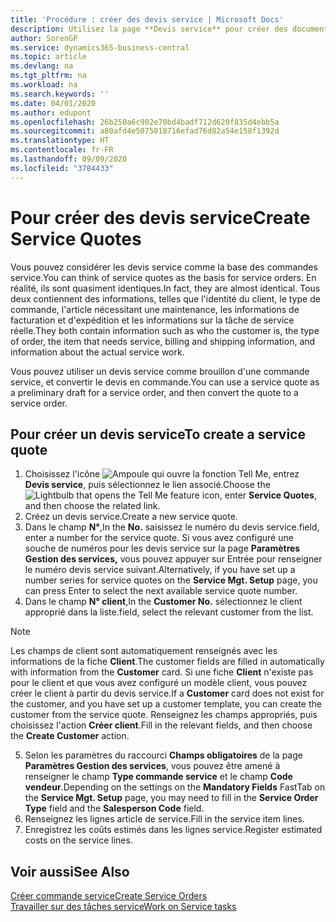 ```yaml
---
title: 'Procédure : créer des devis service | Microsoft Docs'
description: Utilisez la page **Devis service** pour créer des documents dans lesquels vous saisissez des informations sur un service, tel que réparation et maintenance, pour des articles de service à la demande du client. Vous pouvez utiliser un devis service comme brouillon d'une commande service, et convertir le devis en commande.
author: SorenGP
ms.service: dynamics365-business-central
ms.topic: article
ms.devlang: na
ms.tgt_pltfrm: na
ms.workload: na
ms.search.keywords: ''
ms.date: 04/01/2020
ms.author: edupont
ms.openlocfilehash: 26b250a6c902e70bd4badf712d620f835d4ebb5a
ms.sourcegitcommit: a80afd4e5075018716efad76d82a54e158f1392d
ms.translationtype: HT
ms.contentlocale: fr-FR
ms.lasthandoff: 09/09/2020
ms.locfileid: "3784433"
---
```

# <a name="create-service-quotes"></a><span data-ttu-id="20dcd-104">Pour créer des devis service</span><span class="sxs-lookup"><span data-stu-id="20dcd-104">Create Service Quotes</span></span>
<span data-ttu-id="20dcd-105">Vous pouvez considérer les devis service comme la base des commandes service.</span><span class="sxs-lookup"><span data-stu-id="20dcd-105">You can think of service quotes as the basis for service orders.</span></span> <span data-ttu-id="20dcd-106">En réalité, ils sont quasiment identiques.</span><span class="sxs-lookup"><span data-stu-id="20dcd-106">In fact, they are almost identical.</span></span> <span data-ttu-id="20dcd-107">Tous deux contiennent des informations, telles que l'identité du client, le type de commande, l'article nécessitant une maintenance, les informations de facturation et d'expédition et les informations sur la tâche de service réelle.</span><span class="sxs-lookup"><span data-stu-id="20dcd-107">They both contain information such as who the customer is, the type of order, the item that needs service, billing and shipping information, and information about the actual service work.</span></span>
 
<span data-ttu-id="20dcd-108">Vous pouvez utiliser un devis service comme brouillon d'une commande service, et convertir le devis en commande.</span><span class="sxs-lookup"><span data-stu-id="20dcd-108">You can use a service quote as a preliminary draft for a service order, and then convert the quote to a service order.</span></span>  
  
## <a name="to-create-a-service-quote"></a><span data-ttu-id="20dcd-109">Pour créer un devis service</span><span class="sxs-lookup"><span data-stu-id="20dcd-109">To create a service quote</span></span>  
1. <span data-ttu-id="20dcd-110">Choisissez l'icône ![Ampoule qui ouvre la fonction Tell Me](media/ui-search/search_small.png "Dites-moi ce que vous voulez faire"), entrez **Devis service**, puis sélectionnez le lien associé.</span><span class="sxs-lookup"><span data-stu-id="20dcd-110">Choose the ![Lightbulb that opens the Tell Me feature](media/ui-search/search_small.png "Tell me what you want to do") icon, enter **Service Quotes**, and then choose the related link.</span></span>  
2. <span data-ttu-id="20dcd-111">Créez un devis service.</span><span class="sxs-lookup"><span data-stu-id="20dcd-111">Create a new service quote.</span></span>  
3. <span data-ttu-id="20dcd-112">Dans le champ **N°**,</span><span class="sxs-lookup"><span data-stu-id="20dcd-112">In the **No.**</span></span> <span data-ttu-id="20dcd-113">saisissez le numéro du devis service.</span><span class="sxs-lookup"><span data-stu-id="20dcd-113">field, enter a number for the service quote.</span></span> <span data-ttu-id="20dcd-114">Si vous avez configuré une souche de numéros pour les devis service sur la page **Paramètres Gestion des services,** vous pouvez appuyer sur Entrée pour renseigner le numéro devis service suivant.</span><span class="sxs-lookup"><span data-stu-id="20dcd-114">Alternatively, if you have set up a number series for service quotes on the **Service Mgt. Setup** page, you can press Enter to select the next available service quote number.</span></span>  
4. <span data-ttu-id="20dcd-115">Dans le champ **N° client**,</span><span class="sxs-lookup"><span data-stu-id="20dcd-115">In the **Customer No.**</span></span>  <span data-ttu-id="20dcd-116">sélectionnez le client approprié dans la liste.</span><span class="sxs-lookup"><span data-stu-id="20dcd-116">field, select the relevant customer from the list.</span></span>  

  > [!Note]  
  >  <span data-ttu-id="20dcd-117">Les champs de client sont automatiquement renseignés avec les informations de la fiche **Client**.</span><span class="sxs-lookup"><span data-stu-id="20dcd-117">The customer fields are filled in automatically with information from the **Customer** card.</span></span> <span data-ttu-id="20dcd-118">Si une fiche **Client** n'existe pas pour le client et que vous avez configuré un modèle client, vous pouvez créer le client à partir du devis service.</span><span class="sxs-lookup"><span data-stu-id="20dcd-118">If a **Customer** card does not exist for the customer, and you have set up a customer template, you can create the customer from the service quote.</span></span> <span data-ttu-id="20dcd-119">Renseignez les champs appropriés, puis choisissez l'action **Créer client**.</span><span class="sxs-lookup"><span data-stu-id="20dcd-119">Fill in the relevant fields, and then choose the **Create Customer** action.</span></span>  
  
5. <span data-ttu-id="20dcd-120">Selon les paramètres du raccourci **Champs obligatoires** de la page **Paramètres Gestion des services**, vous pouvez être amené à renseigner le champ **Type commande service** et le champ **Code vendeur**.</span><span class="sxs-lookup"><span data-stu-id="20dcd-120">Depending on the settings on the **Mandatory Fields** FastTab on the **Service Mgt. Setup** page, you may need to fill in the **Service Order Type** field and the **Salesperson Code** field.</span></span>  
6. <span data-ttu-id="20dcd-121">Renseignez les lignes article de service.</span><span class="sxs-lookup"><span data-stu-id="20dcd-121">Fill in the service item lines.</span></span>  
7. <span data-ttu-id="20dcd-122">Enregistrez les coûts estimés dans les lignes service.</span><span class="sxs-lookup"><span data-stu-id="20dcd-122">Register estimated costs on the service lines.</span></span>  
  
## <a name="see-also"></a><span data-ttu-id="20dcd-123">Voir aussi</span><span class="sxs-lookup"><span data-stu-id="20dcd-123">See Also</span></span>  
[<span data-ttu-id="20dcd-124">Créer commande service</span><span class="sxs-lookup"><span data-stu-id="20dcd-124">Create Service Orders</span></span>](service-how-to-create-service-orders.md)  
[<span data-ttu-id="20dcd-125">Travailler sur des tâches service</span><span class="sxs-lookup"><span data-stu-id="20dcd-125">Work on Service tasks</span></span>](service-how-to-work-on-service-tasks.md)  

 